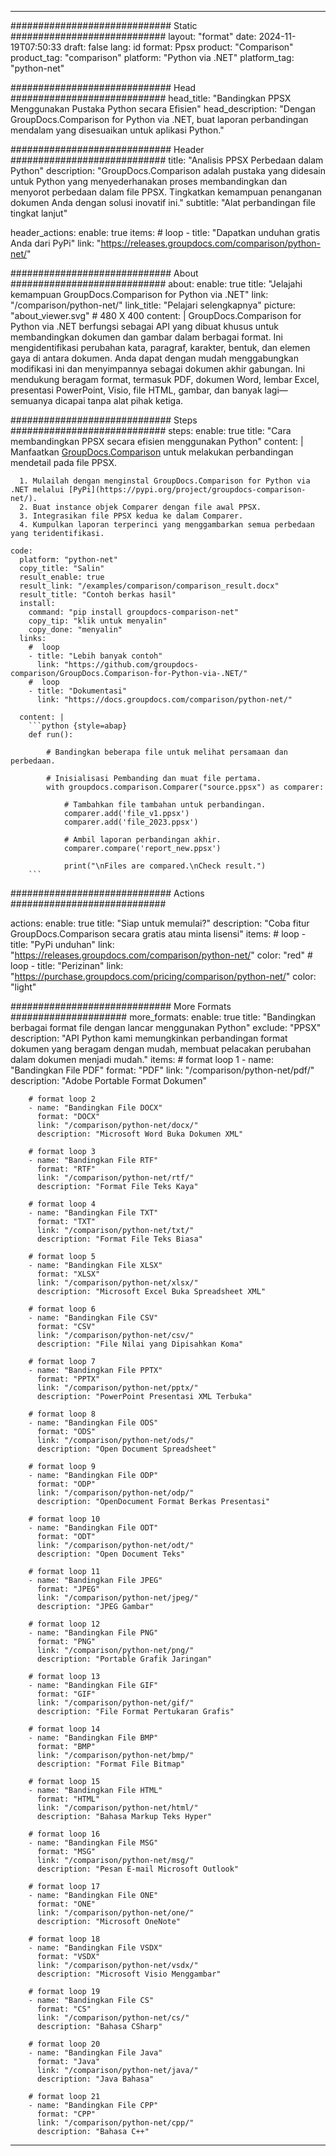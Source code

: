 
---
############################# Static ############################
layout: "format"
date:  2024-11-19T07:50:33
draft: false
lang: id
format: Ppsx
product: "Comparison"
product_tag: "comparison"
platform: "Python via .NET"
platform_tag: "python-net"

############################# Head ############################
head_title: "Bandingkan PPSX Menggunakan Pustaka Python secara Efisien"
head_description: "Dengan GroupDocs.Comparison for Python via .NET, buat laporan perbandingan mendalam yang disesuaikan untuk aplikasi Python."

############################# Header ############################
title: "Analisis PPSX Perbedaan dalam Python" 
description: "GroupDocs.Comparison adalah pustaka yang didesain untuk Python yang menyederhanakan proses membandingkan dan menyorot perbedaan dalam file PPSX. Tingkatkan kemampuan penanganan dokumen Anda dengan solusi inovatif ini."
subtitle: "Alat perbandingan file tingkat lanjut" 

header_actions:
  enable: true
  items:
    #  loop
    - title: "Dapatkan unduhan gratis Anda dari PyPi"
      link: "https://releases.groupdocs.com/comparison/python-net/"
      
############################# About ############################
about:
    enable: true
    title: "Jelajahi kemampuan GroupDocs.Comparison for Python via .NET"
    link: "/comparison/python-net/"
    link_title: "Pelajari selengkapnya"
    picture: "about_viewer.svg" # 480 X 400
    content: |
       GroupDocs.Comparison for Python via .NET berfungsi sebagai API yang dibuat khusus untuk membandingkan dokumen dan gambar dalam berbagai format. Ini mengidentifikasi perubahan kata, paragraf, karakter, bentuk, dan elemen gaya di antara dokumen. Anda dapat dengan mudah menggabungkan modifikasi ini dan menyimpannya sebagai dokumen akhir gabungan. Ini mendukung beragam format, termasuk PDF, dokumen Word, lembar Excel, presentasi PowerPoint, Visio, file HTML, gambar, dan banyak lagi—semuanya dicapai tanpa alat pihak ketiga.

############################# Steps ############################
steps:
    enable: true
    title: "Cara membandingkan PPSX secara efisien menggunakan Python"
    content: |
      Manfaatkan [GroupDocs.Comparison](https://products.groupdocs.com/comparison/python-net/) untuk melakukan perbandingan mendetail pada file PPSX.
      
      1. Mulailah dengan menginstal GroupDocs.Comparison for Python via .NET melalui [PyPi](https://pypi.org/project/groupdocs-comparison-net/).
      2. Buat instance objek Comparer dengan file awal PPSX.
      3. Integrasikan file PPSX kedua ke dalam Comparer.
      4. Kumpulkan laporan terperinci yang menggambarkan semua perbedaan yang teridentifikasi.
   
    code:
      platform: "python-net"
      copy_title: "Salin"
      result_enable: true
      result_link: "/examples/comparison/comparison_result.docx"
      result_title: "Contoh berkas hasil"
      install:
        command: "pip install groupdocs-comparison-net"
        copy_tip: "klik untuk menyalin"
        copy_done: "menyalin"
      links:
        #  loop
        - title: "Lebih banyak contoh"
          link: "https://github.com/groupdocs-comparison/GroupDocs.Comparison-for-Python-via-.NET/"
        #  loop
        - title: "Dokumentasi"
          link: "https://docs.groupdocs.com/comparison/python-net/"
          
      content: |
        ```python {style=abap}
        def run():

            # Bandingkan beberapa file untuk melihat persamaan dan perbedaan.

            # Inisialisasi Pembanding dan muat file pertama.
            with groupdocs.comparison.Comparer("source.ppsx") as comparer:

                # Tambahkan file tambahan untuk perbandingan.
                comparer.add('file_v1.ppsx')
                comparer.add('file_2023.ppsx')

                # Ambil laporan perbandingan akhir.
                comparer.compare('report_new.ppsx')

                print("\nFiles are compared.\nCheck result.")
        ```            

############################# Actions ############################

actions:
  enable: true
  title: "Siap untuk memulai?"
  description: "Coba fitur GroupDocs.Comparison secara gratis atau minta lisensi"
  items:
    #  loop
    - title: "PyPi unduhan"
      link: "https://releases.groupdocs.com/comparison/python-net/"
      color: "red"
        #  loop
    - title: "Perizinan"
      link: "https://purchase.groupdocs.com/pricing/comparison/python-net/"
      color: "light"


############################# More Formats #####################
more_formats:
    enable: true
    title: "Bandingkan berbagai format file dengan lancar menggunakan Python"
    exclude: "PPSX"
    description: "API Python kami memungkinkan perbandingan format dokumen yang beragam dengan mudah, membuat pelacakan perubahan dalam dokumen menjadi mudah."
    items: 
        # format loop 1
        - name: "Bandingkan File PDF"
          format: "PDF"
          link: "/comparison/python-net/pdf/"
          description: "Adobe Portable Format Dokumen"

        # format loop 2
        - name: "Bandingkan File DOCX"
          format: "DOCX"
          link: "/comparison/python-net/docx/"
          description: "Microsoft Word Buka Dokumen XML"

        # format loop 3
        - name: "Bandingkan File RTF"
          format: "RTF"
          link: "/comparison/python-net/rtf/"
          description: "Format File Teks Kaya"

        # format loop 4
        - name: "Bandingkan File TXT"
          format: "TXT"
          link: "/comparison/python-net/txt/"
          description: "Format File Teks Biasa"

        # format loop 5
        - name: "Bandingkan File XLSX"
          format: "XLSX"
          link: "/comparison/python-net/xlsx/"
          description: "Microsoft Excel Buka Spreadsheet XML"

        # format loop 6
        - name: "Bandingkan File CSV"
          format: "CSV"
          link: "/comparison/python-net/csv/"
          description: "File Nilai yang Dipisahkan Koma"

        # format loop 7
        - name: "Bandingkan File PPTX"
          format: "PPTX"
          link: "/comparison/python-net/pptx/"
          description: "PowerPoint Presentasi XML Terbuka"

        # format loop 8
        - name: "Bandingkan File ODS"
          format: "ODS"
          link: "/comparison/python-net/ods/"
          description: "Open Document Spreadsheet"

        # format loop 9
        - name: "Bandingkan File ODP"
          format: "ODP"
          link: "/comparison/python-net/odp/"
          description: "OpenDocument Format Berkas Presentasi"

        # format loop 10
        - name: "Bandingkan File ODT"
          format: "ODT"
          link: "/comparison/python-net/odt/"
          description: "Open Document Teks"

        # format loop 11
        - name: "Bandingkan File JPEG"
          format: "JPEG"
          link: "/comparison/python-net/jpeg/"
          description: "JPEG Gambar"

        # format loop 12
        - name: "Bandingkan File PNG"
          format: "PNG"
          link: "/comparison/python-net/png/"
          description: "Portable Grafik Jaringan"

        # format loop 13
        - name: "Bandingkan File GIF"
          format: "GIF"
          link: "/comparison/python-net/gif/"
          description: "File Format Pertukaran Grafis"

        # format loop 14
        - name: "Bandingkan File BMP"
          format: "BMP"
          link: "/comparison/python-net/bmp/"
          description: "Format File Bitmap"

        # format loop 15
        - name: "Bandingkan File HTML"
          format: "HTML"
          link: "/comparison/python-net/html/"
          description: "Bahasa Markup Teks Hyper"

        # format loop 16
        - name: "Bandingkan File MSG"
          format: "MSG"
          link: "/comparison/python-net/msg/"
          description: "Pesan E-mail Microsoft Outlook"

        # format loop 17
        - name: "Bandingkan File ONE"
          format: "ONE"
          link: "/comparison/python-net/one/"
          description: "Microsoft OneNote"

        # format loop 18
        - name: "Bandingkan File VSDX"
          format: "VSDX"
          link: "/comparison/python-net/vsdx/"
          description: "Microsoft Visio Menggambar"

        # format loop 19
        - name: "Bandingkan File CS"
          format: "CS"
          link: "/comparison/python-net/cs/"
          description: "Bahasa CSharp"

        # format loop 20
        - name: "Bandingkan File Java"
          format: "Java"
          link: "/comparison/python-net/java/"
          description: "Java Bahasa"
          
        # format loop 21
        - name: "Bandingkan File CPP"
          format: "CPP"
          link: "/comparison/python-net/cpp/"
          description: "Bahasa C++"
---
